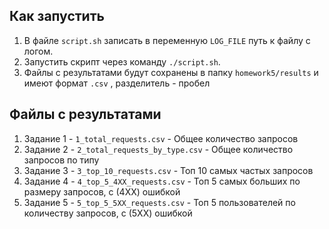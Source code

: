 
## Как запустить
1. В файле `script.sh` записать в переменную `LOG_FILE` путь к файлу с логом.
2. Запустить скрипт через команду `./script.sh`.
3. Файлы с результатами будут сохранены в папку `homework5/results` и имеют формат `.csv` , разделитель - пробел

## Файлы с результатами
1. Задание 1 - `1_total_requests.csv` -  Общее количество запросов
2. Задание 2 - `2_total_requests_by_type.csv` - Общее количество запросов по типу
3. Задание 3 - `3_top_10_requests.csv` - Топ 10 самых частых запросов
4. Задание 4 - `4_top_5_4XX_requests.csv` - Топ 5 самых больших по размеру запросов, c (4ХХ) ошибкой
5. Задание 5 - `5_top_5_5XX_requests.csv` - Топ 5 пользователей по количеству запросов, c (5ХХ) ошибкой 
